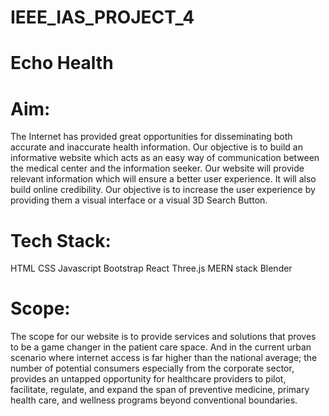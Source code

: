 # IEEE_IAS_PROJECT_4

# Echo Health

# Aim: 
The Internet has provided great opportunities for disseminating both accurate and inaccurate health information.
Our objective is to build an informative website which acts as an easy way of communication between the medical center and the information seeker. Our website will provide relevant information which will ensure a better user experience. It will also build online credibility.
Our objective is to increase the user experience by providing them a visual interface or a visual 3D Search Button.

# Tech Stack:
HTML
CSS
Javascript
Bootstrap
React
Three.js
MERN stack
Blender


# Scope:
The scope for our website is to provide services and solutions that proves to be a game changer in the patient care space. And in the current urban scenario where internet access is far higher than the national average; the number of potential consumers especially from the corporate sector, provides an untapped opportunity for healthcare providers to pilot, facilitate, regulate, and expand the span of preventive medicine, primary health care, and wellness programs beyond conventional boundaries.
